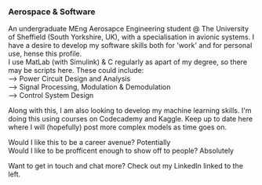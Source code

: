 ### Aerospace & Software

An undergraduate MEng Aerosapce Engineering student @ The University of Sheffield (South Yorkshire, UK), with a specialisation in avionic systems. 
I have a desire to develop my software skills both for 'work' and for personal use, hense this profile.  
I use MatLab (with Simulink) & C regularly as apart of my degree, so there may be scripts here. 
These could include:    
--> Power Circuit Design and Analysis   
--> Signal Processing, Modulation & Demodulation  
--> Control System Design  

Along with this, I am also looking to develop my machine learning skills. I'm doing this using courses on Codecademy and Kaggle. Keep up to date here where I will (hopefully) post more complex models as time goes on.

Would I like this to be a career avenue? Potentially  
Would I like to be profficent enough to show off to people? Absolutely  

Want to get in touch and chat more? Check out my LinkedIn linked to the left. 

<!--
**baileyraven03/baileyraven03** is a ✨ _special_ ✨ repository because its `README.md` (this file) appears on your GitHub profile.

Here are some ideas to get you started:

- 🔭 I’m currently working on ...
- 🌱 I’m currently learning ...
- 👯 I’m looking to collaborate on ...
- 🤔 I’m looking for help with ...
- 💬 Ask me about ...
- 📫 How to reach me: ...
- 😄 Pronouns: ...
- ⚡ Fun fact: ...
-->
